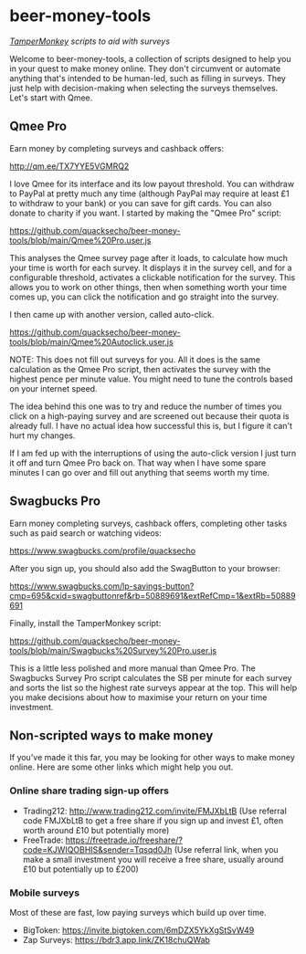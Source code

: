 # beer-money-tools

_[TamperMonkey](https://www.tampermonkey.net/) scripts to aid with surveys_

Welcome to beer-money-tools, a collection of scripts designed to help you in your quest to make money online. They don't circumvent or automate anything that's intended to be human-led, such as filling in surveys. They just help with decision-making when selecting the surveys themselves. Let's start with Qmee.

## Qmee Pro

Earn money by completing surveys and cashback offers:

http://qm.ee/TX7YYE5VGMRQ2

I love Qmee for its interface and its low payout threshold. You can withdraw to PayPal at pretty much any time (although PayPal may require at least £1 to withdraw to your bank) or you can save for gift cards. You can also donate to charity if you want. I started by making the "Qmee Pro" script:

https://github.com/quacksecho/beer-money-tools/blob/main/Qmee%20Pro.user.js

This analyses the Qmee survey page after it loads, to calculate how much your time is worth for each survey. It displays it in the survey cell, and for a configurable threshold, activates a clickable notification for the survey. This allows you to work on other things, then when something worth your time comes up, you can click the notification and go straight into the survey.

I then came up with another version, called auto-click.

https://github.com/quacksecho/beer-money-tools/blob/main/Qmee%20Autoclick.user.js

NOTE: This does not fill out surveys for you. All it does is the same calculation as the Qmee Pro script, then activates the survey with the highest pence per minute value. You might need to tune the controls based on your internet speed.

The idea behind this one was to try and reduce the number of times you click on a high-paying survey and are screened out because their quota is already full. I have no actual idea how successful this is, but I figure it can't hurt my changes.

If I am fed up with the interruptions of using the auto-click version I just turn it off and turn Qmee Pro back on. That way when I have some spare minutes I can go over and fill out anything that seems worth my time.

## Swagbucks Pro

Earn money completing surveys, cashback offers, completing other tasks such as paid search or watching videos:

https://www.swagbucks.com/profile/quacksecho

After you sign up, you should also add the SwagButton to your browser:

https://www.swagbucks.com/lp-savings-button?cmp=695&cxid=swagbuttonref&rb=50889691&extRefCmp=1&extRb=50889691

Finally, install the TamperMonkey script:

https://github.com/quacksecho/beer-money-tools/blob/main/Swagbucks%20Survey%20Pro.user.js

This is a little less polished and more manual than Qmee Pro. The Swagbucks Survey Pro script calculates the SB per minute for each survey and sorts the list so the highest rate surveys appear at the top. This will help you make decisions about how to maximise your return on your time investment.

## Non-scripted ways to make money

If you've made it this far, you may be looking for other ways to make money online. Here are some other links which might help you out.

### Online share trading sign-up offers

* Trading212: http://www.trading212.com/invite/FMJXbLtB (Use referral code FMJXbLtB to get a free share if you sign up and invest £1, often worth around £10 but potentially more)
* FreeTrade: https://freetrade.io/freeshare/?code=KJWIQOBHIS&sender=Tqsqd0Jh (Use referral link, when you make a small investment you will receive a free share, usually around £10 but potentially up to £200)

### Mobile surveys

Most of these are fast, low paying surveys which build up over time.

* BigToken: https://invite.bigtoken.com/6mDZX5YkXgStSvW49
* Zap Surveys: https://bdr3.app.link/ZK18chuQWab
